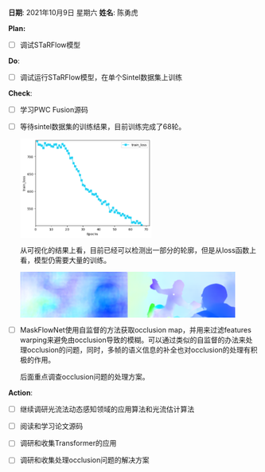 **日期**: 2021年10月9日 星期六      **姓名**: 陈勇虎 

**Plan:**

- [ ] 调试STaRFlow模型

**Do**:

- [ ] 调试运行STaRFlow模型，在单个Sintel数据集上训练

**Check**:

- [ ] 学习PWC Fusion源码

- [ ] 等待sintel数据集的训练结果，目前训练完成了68轮。

  <img src = "./images/STaRFlow-10-9.1.png" align="center" style="width:55%">
  
  从可视化的结果上看，目前已经可以检测出一部分的轮廓，但是从loss函数上看，模型仍需要大量的训练。

  <img src = "./images/STaRFlow-10-9.3.png" align="center" style="width:45%"><img src = "./images/STaRFlow-10-9.4.png" align="center" style="width:45%">

- [ ] MaskFlowNet使用自监督的方法获取occlusion map，并用来过滤features warping来避免由occlusion导致的模糊。可以通过类似的自监督的办法来处理occlusion的问题，同时，多帧的语义信息的补全也对occlusion的处理有积极的作用。

  后面重点调查occlusion问题的处理方案。

**Action**:

- [ ] 继续调研光流法动态感知领域的应用算法和光流估计算法
- [ ] 阅读和学习论文源码
- [ ] 调研和收集Transformer的应用
- [ ] 调研和收集处理occlusion问题的解决方案















